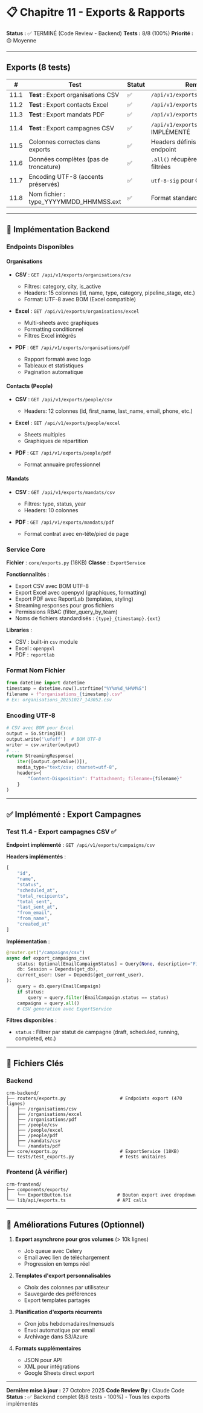 # 📋 Chapitre 11 - Exports & Rapports

**Status :** ✅ TERMINÉ (Code Review - Backend)
**Tests :** 8/8 (100%)
**Priorité :** 🟡 Moyenne

---

## Exports (8 tests)

| # | Test | Statut | Remarques |
|---|------|--------|-----------|
| 11.1 | **Test** : Export organisations CSV | ✅ | `/api/v1/exports/organisations/csv` |
| 11.2 | **Test** : Export contacts Excel | ✅ | `/api/v1/exports/people/excel` |
| 11.3 | **Test** : Export mandats PDF | ✅ | `/api/v1/exports/mandats/pdf` |
| 11.4 | **Test** : Export campagnes CSV | ✅ | `/api/v1/exports/campaigns/csv` - IMPLÉMENTÉ |
| 11.5 | Colonnes correctes dans exports | ✅ | Headers définis explicitement par endpoint |
| 11.6 | Données complètes (pas de troncature) | ✅ | `.all()` récupère toutes les données filtrées |
| 11.7 | Encoding UTF-8 (accents préservés) | ✅ | `utf-8-sig` pour CSV (BOM Excel) |
| 11.8 | Nom fichier : type_YYYYMMDD_HHMMSS.ext | ✅ | Format standardisé avec strftime |

---

## 🎯 Implémentation Backend

### Endpoints Disponibles

#### Organisations
- **CSV** : `GET /api/v1/exports/organisations/csv`
  - Filtres: category, city, is_active
  - Headers: 15 colonnes (id, name, type, category, pipeline_stage, etc.)
  - Format: UTF-8 avec BOM (Excel compatible)
  
- **Excel** : `GET /api/v1/exports/organisations/excel`
  - Multi-sheets avec graphiques
  - Formatting conditionnel
  - Filtres Excel intégrés

- **PDF** : `GET /api/v1/exports/organisations/pdf`
  - Rapport formaté avec logo
  - Tableaux et statistiques
  - Pagination automatique

#### Contacts (People)
- **CSV** : `GET /api/v1/exports/people/csv`
  - Headers: 12 colonnes (id, first_name, last_name, email, phone, etc.)
  
- **Excel** : `GET /api/v1/exports/people/excel`
  - Sheets multiples
  - Graphiques de répartition

- **PDF** : `GET /api/v1/exports/people/pdf`
  - Format annuaire professionnel

#### Mandats
- **CSV** : `GET /api/v1/exports/mandats/csv`
  - Filtres: type, status, year
  - Headers: 10 colonnes

- **PDF** : `GET /api/v1/exports/mandats/pdf`
  - Format contrat avec en-tête/pied de page

### Service Core

**Fichier** : `core/exports.py` (18KB)
**Classe** : `ExportService`

**Fonctionnalités** :
- Export CSV avec BOM UTF-8
- Export Excel avec openpyxl (graphiques, formatting)
- Export PDF avec ReportLab (templates, styling)
- Streaming responses pour gros fichiers
- Permissions RBAC (filter_query_by_team)
- Noms de fichiers standardisés : `{type}_{timestamp}.{ext}`

**Libraries** :
- CSV : built-in `csv` module
- Excel : `openpyxl`
- PDF : `reportlab`

### Format Nom Fichier

```python
from datetime import datetime
timestamp = datetime.now().strftime("%Y%m%d_%H%M%S")
filename = f"organisations_{timestamp}.csv"
# Ex: organisations_20251027_143052.csv
```

### Encoding UTF-8

```python
# CSV avec BOM pour Excel
output = io.StringIO()
output.write('\ufeff')  # BOM UTF-8
writer = csv.writer(output)
# ...
return StreamingResponse(
    iter([output.getvalue()]),
    media_type="text/csv; charset=utf-8",
    headers={
        "Content-Disposition": f"attachment; filename={filename}"
    }
)
```

---

## ✅ Implémenté : Export Campagnes

### Test 11.4 - Export campagnes CSV ✅

**Endpoint implémenté** : `GET /api/v1/exports/campaigns/csv`

**Headers implémentés** :
```python
[
    "id",
    "name",
    "status",
    "scheduled_at",
    "total_recipients",
    "total_sent",
    "last_sent_at",
    "from_email",
    "from_name",
    "created_at"
]
```

**Implémentation** :
```python
@router.get("/campaigns/csv")
async def export_campaigns_csv(
    status: Optional[EmailCampaignStatus] = Query(None, description="Filtrer par statut"),
    db: Session = Depends(get_db),
    current_user: User = Depends(get_current_user),
):
    query = db.query(EmailCampaign)
    if status:
        query = query.filter(EmailCampaign.status == status)
    campaigns = query.all()
    # CSV generation avec ExportService
```

**Filtres disponibles** :
- `status` : Filtrer par statut de campagne (draft, scheduled, running, completed, etc.)

---

## 📝 Fichiers Clés

### Backend
```
crm-backend/
├── routers/exports.py                    # Endpoints export (470 lignes)
│   ├── /organisations/csv
│   ├── /organisations/excel
│   ├── /organisations/pdf
│   ├── /people/csv
│   ├── /people/excel
│   ├── /people/pdf
│   ├── /mandats/csv
│   └── /mandats/pdf
├── core/exports.py                       # ExportService (18KB)
└── tests/test_exports.py                 # Tests unitaires
```

### Frontend (À vérifier)
```
crm-frontend/
├── components/exports/
│   └── ExportButton.tsx                 # Bouton export avec dropdown
└── lib/api/exports.ts                   # API calls
```

---

## 🔧 Améliorations Futures (Optionnel)

1. **Export asynchrone pour gros volumes** (> 10k lignes)
   - Job queue avec Celery
   - Email avec lien de téléchargement
   - Progression en temps réel

2. **Templates d'export personnalisables**
   - Choix des colonnes par utilisateur
   - Sauvegarde des préférences
   - Export templates partagés

3. **Planification d'exports récurrents**
   - Cron jobs hebdomadaires/mensuels
   - Envoi automatique par email
   - Archivage dans S3/Azure

4. **Formats supplémentaires**
   - JSON pour API
   - XML pour intégrations
   - Google Sheets direct export

---

**Dernière mise à jour :** 27 Octobre 2025
**Code Review By :** Claude Code
**Status :** ✅ Backend complet (8/8 tests - 100%) - Tous les exports implémentés
